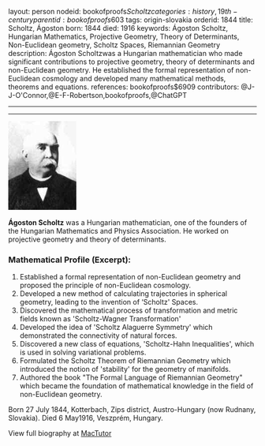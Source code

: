 layout: person
nodeid: bookofproofs$Scholtz
categories: history,19th-century
parentid: bookofproofs$603
tags: origin-slovakia
orderid: 1844
title: Scholtz, Ágoston
born: 1844
died: 1916
keywords: Ágoston Scholtz, Hungarian Mathematics, Projective Geometry, Theory of Determinants, Non-Euclidean geometry, Scholtz Spaces, Riemannian Geometry
description: Ágoston Scholtzwas a Hungarian mathematician who made significant contributions to projective geometry, theory of determinants and non-Euclidean geometry. He established the formal representation of non-Euclidean cosmology and developed many mathematical methods, theorems and equations.
references: bookofproofs$6909
contributors: @J-J-O'Connor,@E-F-Robertson,bookofproofs,@ChatGPT

---



---

![Scholtz.jpg](https://github.com/bookofproofs/bookofproofs.github.io/blob/main/_sources/_assets/images/portraits/Scholtz.jpg?raw=true)

**Ágoston Scholtz** was a Hungarian mathematician, one of the founders of the Hungarian Mathematics and Physics Association. He worked on projective geometry and theory of determinants.

### Mathematical Profile (Excerpt):
1. Established a formal representation of non-Euclidean geometry and proposed the principle of non-Euclidean cosmology.
2. Developed a new method of calculating trajectories in spherical geometry, leading to the invention of ‘Scholtz' Spaces.
3. Discovered the mathematical process of transformation and metric fields known as 'Scholtz-Wagner Transformation'
4. Developed the idea of 'Scholtz Alaguerre Symmetry' which demonstrated the connectivity of natural forces.
5. Discovered a new class of equations, 'Scholtz-Hahn Inequalities', which is used in solving variational problems.
6. Formulated the Scholtz Theorem of Riemannian Geometry which introduced the notion of 'stability' for the geometry of manifolds.
7. Authored the book "The Formal Language of Riemannian Geometry" which became the foundation of mathematical knowledge in the field of non-Euclidean geometry.

Born 27 July 1844, Kotterbach, Zips district, Austro-Hungary (now Rudnany, Slovakia). Died 6 May1916, Veszprém, Hungary.

View full biography at [MacTutor](https://mathshistory.st-andrews.ac.uk/Biographies/Scholtz/)

